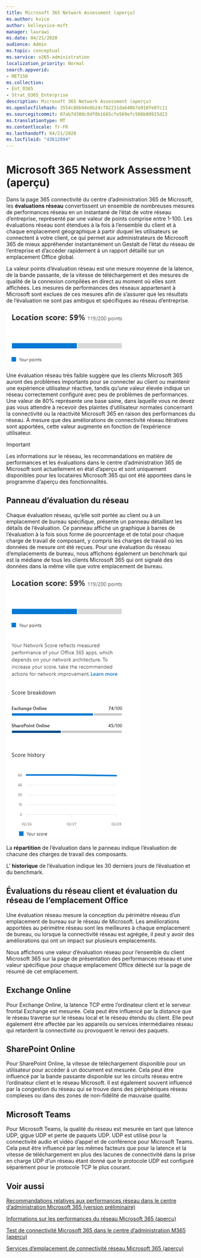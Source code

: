 ```yaml
---
title: Microsoft 365 Network Assessment (aperçu)
ms.author: kvice
author: kelleyvice-msft
manager: laurawi
ms.date: 04/21/2020
audience: Admin
ms.topic: conceptual
ms.service: o365-administration
localization_priority: Normal
search.appverid:
- MET150
ms.collection:
- Ent_O365
- Strat_O365_Enterprise
description: Microsoft 365 Network Assessment (aperçu)
ms.openlocfilehash: 3554c86b94e6b24cf82231da640b7e010fe07c11
ms.sourcegitcommit: 07ab7d300c8df8b1665cfe569efc506b00915d23
ms.translationtype: MT
ms.contentlocale: fr-FR
ms.lasthandoff: 04/21/2020
ms.locfileid: "43612894"
---
```

# <a name="microsoft-365-network-assessment-preview"></a>Microsoft 365 Network Assessment (aperçu)

Dans la page 365 connectivité du centre d’administration 365 de Microsoft, les **évaluations réseau** convertissent un ensemble de nombreuses mesures de performances réseau en un instantané de l’état de votre réseau d’entreprise, représenté par une valeur de points comprise entre 1-100. Les évaluations réseau sont étendues à la fois à l’ensemble du client et à chaque emplacement géographique à partir duquel les utilisateurs se connectent à votre client, ce qui permet aux administrateurs de Microsoft 365 de mieux appréhender instantanément un Gestalt de l’état du réseau de l’entreprise et d’accéder rapidement à un rapport détaillé sur un emplacement Office global.

La valeur points d’évaluation réseau est une mesure moyenne de la latence, de la bande passante, de la vitesse de téléchargement et des mesures de qualité de la connexion compilées en direct au moment où elles sont affichées. Les mesures de performances des réseaux appartenant à Microsoft sont exclues de ces mesures afin de s’assurer que les résultats de l’évaluation ne sont pas ambigus et spécifiques au réseau d’entreprise.

![Valeur d’évaluation du réseau](Media/m365-mac-perf/m365-mac-perf-overview-score-top.png)

Une évaluation réseau très faible suggère que les clients Microsoft 365 auront des problèmes importants pour se connecter au client ou maintenir une expérience utilisateur réactive, tandis qu’une valeur élevée indique un réseau correctement configuré avec peu de problèmes de performances. Une valeur de 80% représente une base saine, dans laquelle vous ne devez pas vous attendre à recevoir des plaintes d’utilisateur normales concernant la connectivité ou la réactivité Microsoft 365 en raison des performances du réseau. À mesure que des améliorations de connectivité réseau itératives sont apportées, cette valeur augmente en fonction de l’expérience utilisateur.

>[!IMPORTANT]
>Les informations sur le réseau, les recommandations en matière de performances et les évaluations dans le centre d’administration 365 de Microsoft sont actuellement en état d’aperçu et sont uniquement disponibles pour les locataires Microsoft 365 qui ont été apportées dans le programme d’aperçu des fonctionnalités.

## <a name="network-assessment-panel"></a>Panneau d’évaluation du réseau

Chaque évaluation réseau, qu’elle soit portée au client ou à un emplacement de bureau spécifique, présente un panneau détaillant les détails de l’évaluation. Ce panneau affiche un graphique à barres de l’évaluation à la fois sous forme de pourcentage et de total pour chaque charge de travail de composant, y compris les charges de travail où les données de mesure ont été reçues. Pour une évaluation du réseau d’emplacements de bureau, nous affichons également un benchmark qui est la médiane de tous les clients Microsoft 365 qui ont signalé des données dans la même ville que votre emplacement de bureau.

![Exemple de valeur d’évaluation du réseau](Media/m365-mac-perf/m365-mac-perf-overview-score.png)

La **répartition** de l’évaluation dans le panneau indique l’évaluation de chacune des charges de travail des composants.

L' **historique** de l’évaluation indique les 30 derniers jours de l’évaluation et du benchmark.

## <a name="tenant-network-assessments-and-office-location-network-assessments"></a>Évaluations du réseau client et évaluation du réseau de l’emplacement Office

Une évaluation réseau mesure la conception du périmètre réseau d’un emplacement de bureau sur le réseau de Microsoft. Les améliorations apportées au périmètre réseau sont les meilleures à chaque emplacement de bureau, ou lorsque la connectivité réseau est agrégée, il peut y avoir des améliorations qui ont un impact sur plusieurs emplacements.

Nous affichons une valeur d’évaluation réseau pour l’ensemble du client Microsoft 365 sur la page de présentation des performances réseau et une valeur spécifique pour chaque emplacement Office détecté sur la page de résumé de cet emplacement.

## <a name="exchange-online"></a>Exchange Online

Pour Exchange Online, la latence TCP entre l’ordinateur client et le serveur frontal Exchange est mesurée. Cela peut être influencé par la distance que le réseau traverse sur le réseau local et le réseau étendu du client. Elle peut également être affectée par les appareils ou services intermédiaires réseau qui retardent la connectivité ou provoquent le renvoi des paquets.

## <a name="sharepoint-online"></a>SharePoint Online

Pour SharePoint Online, la vitesse de téléchargement disponible pour un utilisateur pour accéder à un document est mesurée. Cela peut être influencé par la bande passante disponible sur les circuits réseau entre l’ordinateur client et le réseau Microsoft. Il est également souvent influencé par la congestion du réseau qui se trouve dans des périphériques réseau complexes ou dans des zones de non-fidélité de mauvaise qualité.

## <a name="microsoft-teams"></a>Microsoft Teams

Pour Microsoft Teams, la qualité du réseau est mesurée en tant que latence UDP, gigue UDP et perte de paquets UDP. UDP est utilisé pour la connectivité audio et vidéo d’appel et de conférence pour Microsoft Teams. Cela peut être influencé par les mêmes facteurs que pour la latence et la vitesse de téléchargement en plus des lacunes de connectivité dans la prise en charge UDP d’un réseau étant donné que le protocole UDP est configuré séparément pour le protocole TCP le plus courant.

## <a name="related-topics"></a>Voir aussi

[Recommandations relatives aux performances réseau dans le centre d’administration Microsoft 365 (version préliminaire)](office-365-network-mac-perf-overview.md)

[Informations sur les performances du réseau Microsoft 365 (aperçu)](office-365-network-mac-perf-insights.md)

[Test de connectivité Microsoft 365 dans le centre d’administration M365 (aperçu)](office-365-network-mac-perf-onboarding-tool.md)

[Services d’emplacement de connectivité réseau Microsoft 365 (aperçu)](office-365-network-mac-location-services.md)
